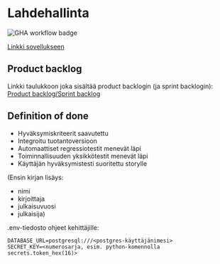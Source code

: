 # Lahdehallinta
![GHA workflow badge](https://github.com/AlTu774/Lahdehallinta/workflows/CI/badge.svg)


[Linkki sovellukseen](https://lahdehallintasovellus.fly.dev/)
## Product backlog
Linkki taulukkoon joka sisältää product backlogin (ja sprint backlogin):
[Product backlog/Sprint backlog](https://helsinkifi-my.sharepoint.com/:x:/g/personal/mseppi_ad_helsinki_fi/EQIaYfH__HREsC9fgOU2kWkBzfAX5RP9uAoUaCY_Hi62qg)

## Definition of done
- Hyväksymiskriteerit saavutettu
- Integroitu tuotantoversioon
- Automaattiset regressiotestit menevät läpi
- Toiminnallisuuden yksikkötestit menevät läpi
- Käyttäjän hyväksymistesti suoritettu storylle

(Ensin kirjan lisäys:
- nimi
- kirjoittaja
- julkaisuvuosi
- julkaisija)

.env-tiedosto ohjeet kehittäjille:

```
DATABASE_URL=postgresql:///<postgres-käyttäjänimesi>
SECRET_KEY=<numerosarja, esim. python-komennolla secrets.token_hex(16)>
```
